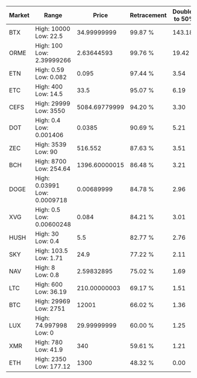| Market | Range | Price| Retracement | Doubles to 50% |
| --- | --- | --- | --- | --- |
| BTX | High: 10000<br />Low: 22.5 | 34.99999999 | 99.87 % | 143.18 |
| ORME | High: 100<br />Low: 2.39999266 | 2.63644593 | 99.76 % | 19.42 |
| ETN | High: 0.59<br />Low: 0.082 | 0.095 | 97.44 % | 3.54 |
| ETC | High: 400<br />Low: 14.5 | 33.5 | 95.07 % | 6.19 |
| CEFS | High: 29999<br />Low: 3550 | 5084.69779999 | 94.20 % | 3.30 |
| DOT | High: 0.4<br />Low: 0.001406 | 0.0385 | 90.69 % | 5.21 |
| ZEC | High: 3539<br />Low: 90 | 516.552 | 87.63 % | 3.51 |
| BCH | High: 8700<br />Low: 254.64 | 1396.60000015 | 86.48 % | 3.21 |
| DOGE | High: 0.03991<br />Low: 0.0009718 | 0.00689999 | 84.78 % | 2.96 |
| XVG | High: 0.5<br />Low: 0.00600248 | 0.084 | 84.21 % | 3.01 |
| HUSH | High: 30<br />Low: 0.4 | 5.5 | 82.77 % | 2.76 |
| SKY | High: 103.5<br />Low: 1.71 | 24.9 | 77.22 % | 2.11 |
| NAV | High: 8<br />Low: 0.8 | 2.59832895 | 75.02 % | 1.69 |
| LTC | High: 600<br />Low: 36.19 | 210.00000003 | 69.17 % | 1.51 |
| BTC | High: 29969<br />Low: 2751 | 12001 | 66.02 % | 1.36 |
| LUX | High: 74.997998<br />Low: 0 | 29.99999999 | 60.00 % | 1.25 |
| XMR | High: 780<br />Low: 41.9 | 340 | 59.61 % | 1.21 |
| ETH | High: 2350<br />Low: 177.12 | 1300 | 48.32 % | 0.00 |

